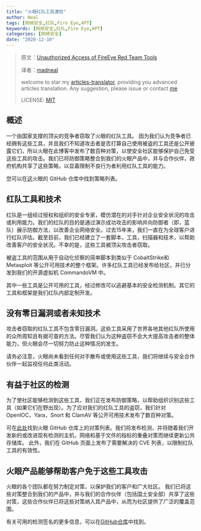 ```yaml
---
title: "火眼红队工具遭窃"
author: Neal
tags: [网络安全,红队,Fire Eye,APT]
keywords: [网络安全,红队,Fire Eye,APT]
categories: [网络安全]
date: "2020-12-10" 
---
```


>原文：[Unauthorized Access of FireEye Red Team Tools](https://www.fireeye.com/blog/threat-research/2020/12/unauthorized-access-of-fireeye-red-team-tools.html)
>
>译者：[madneal](https://github.com/madneal)
>
>welcome to star my [articles-translator](https://github.com/madneal/articles-translator/), providing you advanced articles translation. Any suggestion, please issue or contact [me](mailto:bing@stu.ecnu.edu.cn)
>
>LICENSE: [MIT](https://opensource.org/licenses/MIT)

## 概述

一个由国家支撑的顶尖的竞争者窃取了火眼的红队工具。 因为我们认为竞争者已经拥有这些工具，并且我们不知道攻击者是否打算自己使用被盗的工具还是公开披露它们，所以火眼在此博客中发布了数百种对策，以使安全社区能够保护自己免受这些工具的攻击。我们已将防御策略整合到我们的火眼产品中，并与合作伙伴，政府机构共享了这些策略，以显着限制不良行为者利用红队工具的能力。

您可以在[这](https://github.com/fireeye/red_team_tool_countermeasures)火眼的 GitHub 仓库中找到策略列表。

## 红队工具和技术

红队是一组经过授权和组织的安全专家，模仿潜在的对手针对企业安全状况的攻击或利用能力。我们的红队的目的是通过演示成功攻击的影响并向防御者（即，蓝队）展示防御方法，以改善企业网络安全。过去15年来，我们一直在为全球客户进行红队评估。截至目前，我们已经建立了一套脚本，工具，扫描器和技术，以帮助改善客户的安全状况。不幸的是，这些工具被顶尖攻击者窃取。

被盗工具的范围从用于自动化侦察的简单脚本到类似于 CobaltStrike和 Metasploit 等公开可用技术的整个框架。许多红队工具已经发布给社区，并已分发到我们的开源虚拟机 CommandoVM 中。

其中一些工具是公开可用的工具，经过修改可以逃避基本的安全检测机制。其它的工具和框架是我们红队内部定制开发。

## 没有零日漏洞或者未知技术

攻击者窃取的红队工具不包含零日漏洞。这些工具采用了世界各地其他红队所使用的众所周知且有据可查的方法。尽管我们认为这种盗窃不会大大提高攻击者的整体能力，但火眼会尽一切努力防止这种情况的发生。

请务必注意，火眼尚未看到任何对手散布或使用这些工具，我们将继续与安全合作伙伴一起监视任何此类活动。

## 有益于社区的检测

为了使社区能够检测到这些工具，我们正在发布防御策略，以帮助组织识别这些工具（如果它们在野出现）。为了应对我们的红队工具的盗窃，我们针对 OpenIOC，Yara，Snort 和 ClamAV 等公开可用技术发布了数百种对策。

可在[此处](https://github.com/fireeye/red_team_tool_countermeasures)找到火眼 GitHub 仓库上的对策列表。我们将发布检测，并将随着我们开发新的或改进现有检测的主机，网络和基于文件的指标的重叠对策而继续更新公共存储库。 此外，我们在 GitHub 页面上发布了需要解决的 CVE 列表，以限制红队工具的有效性。

## 火眼产品能够帮助客户免于这些工具攻击


火眼的各个团队都在努力制定对策，以保护我们的客户和广大社区。 我们已将这些对策整合到我们的产品中，并与我们的合作伙伴（包括国土安全部）共享了这些对策，这些合作伙伴已将这些对策纳入其产品中，从而为社区提供了广泛的覆盖范围。

有关可用的检测签名的更多信息，可以在[GitHub仓库](https://github.com/fireeye/red_team_tool_countermeasures)中找到。